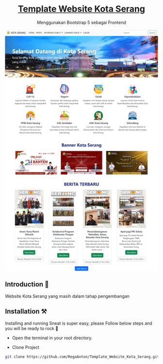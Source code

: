 <p align="center"></p>

<h1 align="center">
   <a href="https://github.com/RegaAnton/Template_Website_Kota_Serang.git" target="_blank" align="center">
      Template Website Kota Serang
   </a>
</h1>

<p align="center">Menggunakan Bootstrap 5 sebagai Frontend</p>

![App Screenshot](ss.png)

## Introduction 🚀

Website Kota Serang yang masih dalam tahap pengembangan

## Installation ⚒️

Installing and running Sneat is super easy, please Follow below steps and you will be ready to rock 🤘

- Open the terminal in your root directory.

- Clone Project

```bash
git clone https://github.com/RegaAnton/Template_Website_Kota_Serang.git
```
